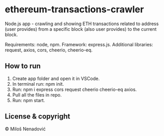 # ethereum-transactions-crawler

Node.js app - crawling and showing ETH transactions related to address (user provides) from a specific block (also user provides) to the current block.

  Requirements: node, npm.
  Framework: express.js.
  Additional libraries: request, axios, cors, cheerio, cheerio-eq.

## How to run

  1. Create app folder and open it in VSCode.
  2. In terminal run: npm init.
  3. Run: npm i express cors request cheerio cheerio-eq axios.
  4. Pull all the files in repo.
  5. Run: npm start.

## License & copyright

© Miloš Nenadović
